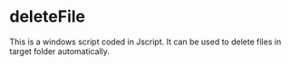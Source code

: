 deleteFile
==========

This is a windows script coded in Jscript.
It can be used to delete files in target folder automatically.
